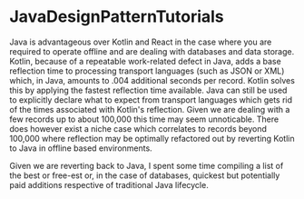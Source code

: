 # JavaDesignPatternTutorials

Java is advantageous over Kotlin and React in the case where you are required to operate offline and are dealing with databases and data storage. Kotlin, because of a repeatable work-related defect in Java, adds a base reflection time to processing transport languages (such as JSON or XML) which, in Java, amounts to .004 additional seconds per record. Kotlin solves this by applying the fastest reflection time available. Java can still be used to explicitly declare what to expect from transport languages which gets rid of the times associated with Kotlin's reflection. Given we are dealing with a few records up to about 100,000 this time may seem unnoticable. There does however exist a niche case which correlates to records beyond 100,000 where reflection may be optimally refactored out by reverting Kotlin to Java in offline based environments.

Given we are reverting back to Java, I spent some time compiling a list of the best or free-est or, in the case of databases, quickest but potentially paid additions respective of traditional Java lifecycle.
